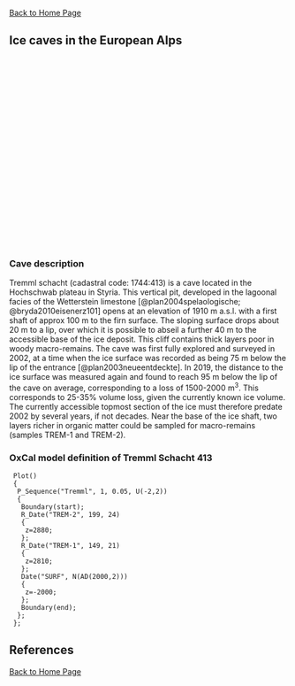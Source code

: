 [Back to Home Page](https://tr1813.github.io/ancient-ice-in-austria/html/index.html)
 
<link rel="stylesheet" href="https://unpkg.com/leaflet@1.6.0/dist/leaflet.css"
   integrity="sha512-xwE/Az9zrjBIphAcBb3F6JVqxf46+CDLwfLMHloNu6KEQCAWi6HcDUbeOfBIptF7tcCzusKFjFw2yuvEpDL9wQ=="
   crossorigin=""/> 
     <!-- Make sure you put this AFTER Leaflet's CSS -->
 <script src="https://unpkg.com/leaflet@1.6.0/dist/leaflet.js"
   integrity="sha512-gZwIG9x3wUXg2hdXF6+rVkLF/0Vi9U8D2Ntg4Ga5I5BZpVkVxlJWbSQtXPSiUTtC0TjtGOmxa1AJPuV0CPthew=="
   crossorigin=""></script>
   
<div id= "themap">
<h2>Ice caves in the European Alps</h2>
<div id="mapid"></div>

<style type="text/css">
   #mapid { height: 340px; }
</style>

</div>
  <script src='../javascript/map_box.js'  type="text/javascript"></script>  
</div>

### Cave description

Tremml schacht  (cadastral code: 1744:413) is a cave located in the Hochschwab plateau in Styria.
This vertical pit, developed in the lagoonal facies of the Wetterstein limestone [@plan2004spelaologische; @bryda2010eisenerz101] opens at an elevation of 1910 m a.s.l. with a first shaft of approx 100 m to the firn surface. 
The sloping surface drops about 20 m to a lip, over which it is possible to abseil a further 40  m to the accessible base of the ice deposit.
This cliff contains thick layers poor in woody macro-remains. 
The cave was first fully explored and surveyed in 2002, at a time when the ice surface was recorded as being 75 m below the lip of the entrance [@plan2003neueentdeckte].
In 2019, the distance to the ice surface was measured again and found to reach 95 m below the lip of the cave on average, corresponding to a loss of 1500-2000 m$^3$. 
This corresponds to 25-35% volume loss, given the currently known ice volume. 
The currently accessible topmost section of the ice must therefore predate 2002 by several years, if not decades.
Near the base of the ice shaft, two layers richer in organic matter could be sampled for macro-remains (samples TREM-1 and TREM-2).


### OxCal model definition of Tremml Schacht 413
```
 Plot()
 {
  P_Sequence("Tremml", 1, 0.05, U(-2,2))
  {
   Boundary(start);
   R_Date("TREM-2", 199, 24)
   {
    z=2880;
   };
   R_Date("TREM-1", 149, 21)
   {
    z=2810;
   };
   Date("SURF", N(AD(2000,2)))
   {
    z=-2000;
   };
   Boundary(end);
  };
 };
```


## References

[Back to Home Page](https://tr1813.github.io/ancient-ice-in-austria/html/index.html)

